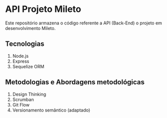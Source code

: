 # API Projeto Mileto

Este repositório armazena o código referente a API (Back-End) o projeto em desenvolvimento Mileto.

## Tecnologias

<ol>
    <li>Node.js</li>
    <li>Express</li>
    <li>Sequelize ORM</li>
</ol>

## Metodologias e Abordagens metodológicas

<ol>
    <li>Design Thinking</li>
    <li>Scrumban</li>
    <li>Git Flow</li>
    <li>Versionamento semântico (adaptado)</li>
</ol>